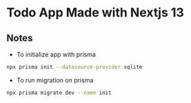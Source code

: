 # Todo App Made with Nextjs 13

## Notes

- To initialize app with prisma

```bash
npx prisma init --datasource-provider sqlite
```

- To run migration on prisma

```bash
npx prisma migrate dev --name init
```
